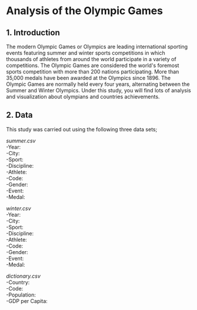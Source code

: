 # Analysis of the Olympic Games

## 1. Introduction

The modern Olympic Games or Olympics are leading international sporting events featuring summer and winter sports competitions in which thousands 
of athletes from around the world participate in a variety of competitions. The Olympic Games are considered the world's foremost sports 
competition with more than 200 nations participating. More than 35,000 medals have been awarded at the Olympics since 1896. The Olympic Games are 
normally held every four years, alternating between the Summer and Winter Olympics. Under this study, you will find lots of analysis and visualization 
about olympians and countries achievements.

## 2. Data

This study was carried out using the following three data sets;

*summer.csv*  <br/>
-Year:  <br/>
-City:  <br/>
-Sport:  <br/>
-Discipline:  <br/>
-Athlete:  <br/>
-Code:  <br/>
-Gender:  <br/>
-Event:  <br/>
-Medal:  <br/>

*winter.csv* <br/>
-Year:  <br/>
-City:  <br/>
-Sport:  <br/>
-Discipline:  <br/>
-Athlete:  <br/>
-Code:  <br/>
-Gender:  <br/>
-Event:  <br/>
-Medal:  <br/>

*dictionary.csv* <br/>
-Country:  <br/>
-Code:  <br/>
-Population:  <br/>
-GDP per Capita:  <br/>